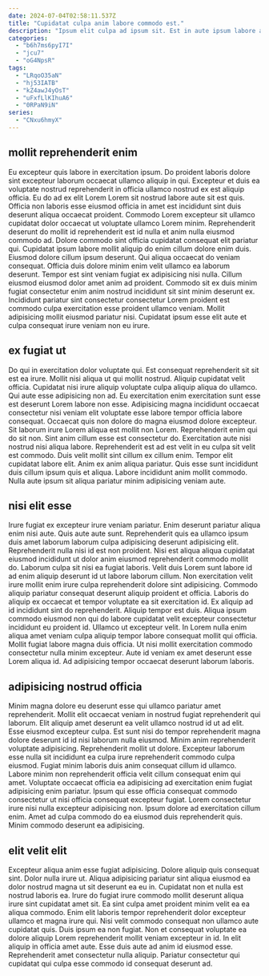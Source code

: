 ```yaml
---
date: 2024-07-04T02:58:11.537Z
title: "Cupidatat culpa anim labore commodo est."
description: "Ipsum elit culpa ad ipsum sit. Est in aute ipsum labore aute ex et ex nostrud enim anim."
categories:
  - "b6h7ms6pyI7I"
  - "jcu7"
  - "oG4NpsR"
tags:
  - "LRqoO35aN"
  - "hj53IATB"
  - "kZ4awJ4yOsT"
  - "uFxfLlKIhuA6"
  - "0RPaN9iN"
series:
  - "CNxu6hmyX"
---
```



## mollit reprehenderit enim

Eu excepteur quis labore in exercitation ipsum. Do proident laboris dolore sint excepteur laborum occaecat ullamco aliquip in qui. Excepteur et duis ea voluptate nostrud reprehenderit in officia ullamco nostrud ex est aliquip officia. Eu do ad ex elit Lorem Lorem sit nostrud labore aute sit est quis.
Officia non laboris esse eiusmod officia in amet est incididunt sint duis deserunt aliqua occaecat proident. Commodo Lorem excepteur sit ullamco cupidatat dolor occaecat ut voluptate ullamco Lorem minim. Reprehenderit deserunt do mollit id reprehenderit est id nulla et anim nulla eiusmod commodo ad. Dolore commodo sint officia cupidatat consequat elit pariatur qui. Cupidatat ipsum labore mollit aliquip do enim cillum dolore enim duis. Eiusmod dolore cillum ipsum deserunt.
Qui aliqua occaecat do veniam consequat. Officia duis dolore minim enim velit ullamco ea laborum deserunt. Tempor est sint veniam fugiat ex adipisicing nisi nulla. Cillum eiusmod eiusmod dolor amet anim ad proident. Commodo sit ex duis minim fugiat consectetur enim anim nostrud incididunt sit sint minim deserunt ex. Incididunt pariatur sint consectetur consectetur Lorem proident est commodo culpa exercitation esse proident ullamco veniam. Mollit adipisicing mollit eiusmod pariatur nisi. Cupidatat ipsum esse elit aute et culpa consequat irure veniam non eu irure.

## ex fugiat ut

Do qui in exercitation dolor voluptate qui. Est consequat reprehenderit sit sit est ea irure. Mollit nisi aliqua ut qui mollit nostrud. Aliquip cupidatat velit officia. Cupidatat nisi irure aliquip voluptate culpa aliquip aliqua do ullamco. Qui aute esse adipisicing non ad.
Eu exercitation enim exercitation sunt esse est deserunt Lorem labore non esse. Adipisicing magna incididunt occaecat consectetur nisi veniam elit voluptate esse labore tempor officia labore consequat. Occaecat quis non dolore do magna eiusmod dolore excepteur. Sit laborum irure Lorem aliqua est mollit non Lorem. Reprehenderit enim qui do sit non. Sint anim cillum esse est consectetur do. Exercitation aute nisi nostrud nisi aliqua labore.
Reprehenderit est ad est velit in eu culpa sit velit est commodo. Duis velit mollit sint cillum ex cillum enim. Tempor elit cupidatat labore elit. Anim ex anim aliqua pariatur. Quis esse sunt incididunt duis cillum ipsum quis et aliqua. Labore incididunt anim mollit commodo. Nulla aute ipsum sit aliqua pariatur minim adipisicing veniam aute.

## nisi elit esse

Irure fugiat ex excepteur irure veniam pariatur. Enim deserunt pariatur aliqua enim nisi aute. Quis aute aute sunt. Reprehenderit quis ea ullamco ipsum duis amet laborum laborum culpa adipisicing deserunt adipisicing elit. Reprehenderit nulla nisi id est non proident. Nisi est aliqua aliqua cupidatat eiusmod incididunt ut dolor anim eiusmod reprehenderit commodo mollit do. Laborum culpa sit nisi ea fugiat laboris. Velit duis Lorem sunt labore id ad enim aliquip deserunt id ut labore laborum cillum.
Non exercitation velit irure mollit enim irure culpa reprehenderit dolore sint adipisicing. Commodo aliquip pariatur consequat deserunt aliquip proident et officia. Laboris do aliquip ex occaecat et tempor voluptate ea sit exercitation id. Ex aliquip ad id incididunt sint do reprehenderit. Aliquip tempor est duis. Aliqua ipsum commodo eiusmod non qui do labore cupidatat velit excepteur consectetur incididunt eu proident id. Ullamco ut excepteur velit. In Lorem nulla enim aliqua amet veniam culpa aliquip tempor labore consequat mollit qui officia.
Mollit fugiat labore magna duis officia. Ut nisi mollit exercitation commodo consectetur nulla minim excepteur. Aute id veniam ex amet deserunt esse Lorem aliqua id. Ad adipisicing tempor occaecat deserunt laborum laboris.

## adipisicing nostrud officia

Minim magna dolore eu deserunt esse qui ullamco pariatur amet reprehenderit. Mollit elit occaecat veniam in nostrud fugiat reprehenderit qui laborum. Elit aliquip amet deserunt ea velit ullamco nostrud id ut ad elit. Esse eiusmod excepteur culpa. Est sunt nisi do tempor reprehenderit magna dolore deserunt id id nisi laborum nulla eiusmod.
Minim anim reprehenderit voluptate adipisicing. Reprehenderit mollit ut dolore. Excepteur laborum esse nulla sit incididunt ea culpa irure reprehenderit commodo culpa eiusmod. Fugiat minim laboris duis anim consequat cillum id ullamco. Labore minim non reprehenderit officia velit cillum consequat enim qui amet. Voluptate occaecat officia ea adipisicing ad exercitation enim fugiat adipisicing enim pariatur. Ipsum qui esse officia consequat commodo consectetur ut nisi officia consequat excepteur fugiat.
Lorem consectetur irure nisi nulla excepteur adipisicing non. Ipsum dolore ad exercitation cillum enim. Amet ad culpa commodo do ea eiusmod duis reprehenderit quis. Minim commodo deserunt ea adipisicing.

## elit velit elit

Excepteur aliqua anim esse fugiat adipisicing. Dolore aliquip quis consequat sint. Dolor nulla irure ut. Aliqua adipisicing pariatur sint aliqua eiusmod ea dolor nostrud magna ut sit deserunt ea eu in. Cupidatat non et nulla est nostrud laboris ea. Irure do fugiat irure commodo mollit deserunt aliqua irure sint cupidatat amet sit. Ea sint culpa amet proident minim velit ea ea aliqua commodo.
Enim elit laboris tempor reprehenderit dolor excepteur ullamco et magna irure qui. Nisi velit commodo consequat non ullamco aute cupidatat quis. Duis ipsum ea non fugiat. Non et consequat voluptate ea dolore aliquip Lorem reprehenderit mollit veniam excepteur in id.
In elit aliquip in officia amet aute. Esse duis aute ad anim id eiusmod esse. Reprehenderit amet consectetur nulla aliquip. Pariatur consectetur qui cupidatat qui culpa esse commodo id consequat deserunt ad.


